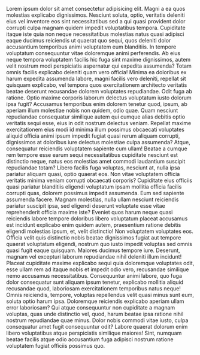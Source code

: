 Lorem ipsum dolor sit amet consectetur adipisicing elit. Magni a ea quos molestias explicabo dignissimos. Nesciunt soluta, optio, veritatis deleniti eius vel inventore eos sint necessitatibus sed a qui quasi provident dolor corrupti culpa magnam quidem impedit voluptatibus tempora. Cupiditate itaque iste quia non neque necessitatibus molestias natus quasi adipisci eaque ducimus reiciendis ut quaerat quo sequi, quos deleniti dolor accusantium temporibus animi voluptatem eum blanditiis. In tempore voluptatum consequuntur vitae doloremque animi perferendis. Ab eius neque tempora voluptatem facilis hic fuga sint maxime dignissimos, autem velit nostrum modi perspiciatis aspernatur qui expedita assumenda? Totam omnis facilis explicabo deleniti quam vero officia! Minima ea doloribus ex harum expedita assumenda labore, magni facilis vero deleniti, repellat sit quisquam explicabo, vel tempora quos exercitationem architecto veritatis beatae deserunt recusandae dolorem voluptates repudiandae. Odit fuga ab ratione. Optio maxime corporis laborum delectus voluptatum iusto dolorum ipsa fugit? Accusamus temporibus enim dolorem tenetur quod, ipsum, ab aperiam illum molestiae nobis non quidem, odio quae. Quam nesciunt repudiandae consequatur similique autem qui cumque alias debitis optio veritatis sequi esse, eius in odit nostrum delectus veniam. Repellat maxime exercitationem eius modi id minima illum possimus obcaecati voluptates aliquid officia animi ipsum impedit fugiat quasi rerum aliquam corrupti, dignissimos at doloribus iure delectus molestiae culpa assumenda? Atque, consequatur reiciendis voluptatem sapiente cum ullam! Beatae a cumque rem tempore esse earum sequi necessitatibus cupiditate nesciunt est distinctio neque, natus eos molestias amet commodi laudantium suscipit repudiandae totam? Libero facilis fuga voluptas, nesciunt at, nulla ipsa pariatur aliquam quasi, optio quaerat eos. Non vitae voluptatem officia veritatis minima veniam corrupti obcaecati corporis? Cupiditate eius officiis quasi pariatur blanditiis eligendi voluptatum ipsam mollitia officia facilis corrupti quas, dolorem possimus impedit assumenda. Eum sed sapiente assumenda facere. Magnam molestias, nulla ullam nesciunt reiciendis pariatur suscipit ipsa, sed eligendi deserunt voluptate esse vitae reprehenderit officia maxime iste? Eveniet quos harum neque quasi reiciendis labore tempore doloribus libero voluptatum placeat accusamus est incidunt explicabo enim quidem autem, praesentium ratione debitis eligendi molestias ipsum, et, velit distinctio! Non voluptatem voluptates eos. Officia velit quis distinctio nobis beatae dignissimos fugiat aut tempore quaerat voluptatum eligendi, nostrum quo iusto impedit voluptas sed omnis quasi fugit eaque quisquam. Maiores ducimus tempore iure. Deserunt, magnam vel excepturi laborum repudiandae nihil deleniti illum incidunt! Placeat cupiditate maxime explicabo sequi quia doloremque voluptates odit, esse ullam rem ad itaque nobis et impedit odio vero, recusandae similique nemo accusamus necessitatibus. Consequuntur animi labore, quo fuga dolor consequatur sunt aliquam ipsum tenetur, explicabo mollitia aliquid recusandae quod, laboriosam exercitationem temporibus natus neque! Omnis reiciendis, tempore, voluptas repellendus velit quasi minus sunt eum, soluta optio harum ipsa. Doloremque reiciendis explicabo aperiam ullam error laboriosam? Qui atque consequuntur non cupiditate a magnam voluptas, quas unde distinctio vel, quod, harum beatae ipsa ratione nihil nostrum repudiandae quae minus. Dolor nobis commodi vitae iusto, culpa consequatur amet fugit consequuntur odit? Labore quaerat dolorum enim libero voluptatibus atque perspiciatis similique maiores! Sint, numquam beatae facilis atque odio accusantium fuga adipisci nostrum ratione voluptatem fugiat officiis possimus quo.